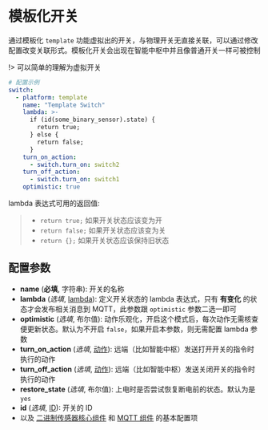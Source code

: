 # 模板化开关


通过模板化 `template` 功能虚拟出的开关，与物理开关无直接关联，可以通过修改配置改变关联形式。模板化开关会出现在智能中枢中并且像普通开关一样可被控制

!> 可以简单的理解为虚拟开关

```yaml
# 配置示例
switch:
  - platform: template
    name: "Template Switch"
    lambda: >-
      if (id(some_binary_sensor).state) {
        return true;
      } else {
        return false;
      }
    turn_on_action:
      - switch.turn_on: switch2
    turn_off_action:
      - switch.turn_on: switch1
    optimistic: true
```

lambda 表达式可用的返回值:

> - `return true;` 如果开关状态应该变为开
> - `return false;` 如果开关状态应该变为关
> - `return {};` 如果开关状态应该保持旧状态

## 配置参数

- **name** (**必填**, 字符串): 开关的名称
- **lambda** (*选填*, [lambda](esphome/guides/automations#lambda-表达式)): 定义开关状态的 lambda 表达式，只有 **有变化** 的状态才会发布相关消息到 MQTT，此参数跟 `optimistic` 参数二选一即可
- **optimistic** (*选填*, 布尔值): 动作乐观化，开启这个模式后，每次动作无需核查便更新状态。默认为不开启 `false`，如果开启本参数，则无需配置 lambda 参数
- **turn_on_action** (*选填*, [动作](esphome/guides/automations#动作)): 远端（比如智能中枢）发送打开开关的指令时执行的动作
- **turn_off_action** (*选填*, [动作](esphome/guides/automations#动作)): 远端（比如智能中枢）发送关闭开关的指令时执行的动作
- **restore_state** (*选填*, 布尔值): 上电时是否尝试恢复断电前的状态。默认为是 `yes`
- **id** (*选填*, [ID](esphome/guides/configuration-types#id)): 开关的 ID
- 以及 [二进制传感器核心组件](esphome/components/sensor/) 和 [MQTT 组件](esphome/components/mqtt#MQTT-组件基本配置项) 的基本配置项


